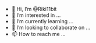 - 👋 Hi, I’m @Riki11bit
- 👀 I’m interested in ...
- 🌱 I’m currently learning ...
- 💞️ I’m looking to collaborate on ...
- 📫 How to reach me ...

<!---
Riki11bit/Riki11bit is a ✨ special ✨ repository because its `README.md` (this file) appears on your GitHub profile.
You can click the Preview link to take a look at your changes.
--->
